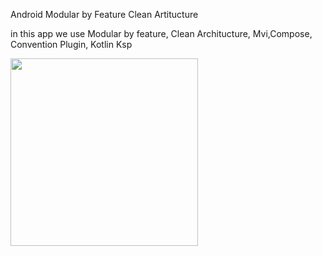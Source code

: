 Android Modular by Feature Clean Artitucture

in this app we use  Modular by feature, Clean Architucture, Mvi,Compose, Convention Plugin, Kotlin Ksp

<img src="https://s3.filebin.net/filebin/37c25b970ef2e04dbe4b4e338a035dde927e0e9f3b8893b30ef512e6831b6ce3/52f70dd839893e86457d16532bc9534fcaf9f62727a3960f8e88a72230d7a760?X-Amz-Algorithm=AWS4-HMAC-SHA256&X-Amz-Credential=7pMj6hGeoKewqmMQILjm%2F20231218%2Fus-east-1%2Fs3%2Faws4_request&X-Amz-Date=20231218T090237Z&X-Amz-Expires=30&X-Amz-SignedHeaders=host&response-cache-control=max-age%3D30&response-content-disposition=filename%3D%22Untitled.jpg%22&response-content-type=image%2Fjpeg&X-Amz-Signature=40aeca41a192dc87aacb780502d68f2338acc4acebb82cfe642d3b4ce6cce0da" width="300">


